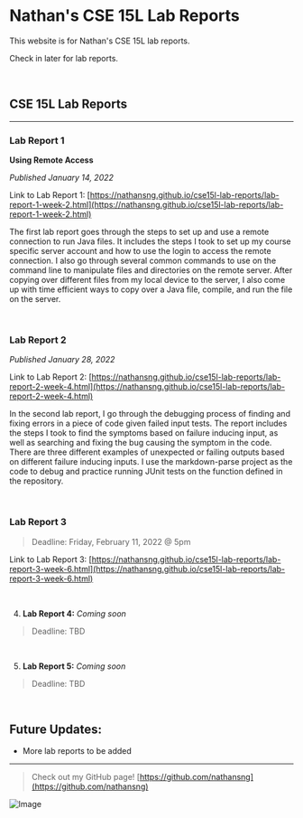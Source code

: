 # Nathan's CSE 15L Lab Reports

This website is for Nathan's CSE 15L lab reports.

Check in later for lab reports.

<br>

## CSE 15L Lab Reports

---

### Lab Report 1

**Using Remote Access**

*Published January 14, 2022*

Link to Lab Report 1: [https://nathansng.github.io/cse15l-lab-reports/lab-report-1-week-2.html](https://nathansng.github.io/cse15l-lab-reports/lab-report-1-week-2.html)

The first lab report goes through the steps to set up and use a remote connection to run Java files. It includes the steps I took to set up my course specific server account and how to use the login to access the remote connection. I also go through several common commands to use on the command line to manipulate files and directories on the remote server. After copying over different files from my local device to the server, I also come up with time efficient ways to copy over a Java file, compile, and run the file on the server.

<br>

### Lab Report 2

*Published January 28, 2022*

Link to Lab Report 2: [https://nathansng.github.io/cse15l-lab-reports/lab-report-2-week-4.html](https://nathansng.github.io/cse15l-lab-reports/lab-report-2-week-4.html)

In the second lab report, I go through the debugging process of finding and fixing errors in a piece of code given failed input tests. The report includes the steps I took to find the symptoms based on failure inducing input, as well as searching and fixing the bug causing the symptom in the code. There are three different examples of unexpected or failing outputs based on different failure inducing inputs. I use the markdown-parse project as the code to debug and practice running JUnit tests on the function defined in the repository.

<br>

### Lab Report 3

> Deadline: Friday, February 11, 2022 @ 5pm

Link to Lab Report 3: [https://nathansng.github.io/cse15l-lab-reports/lab-report-3-week-6.html](https://nathansng.github.io/cse15l-lab-reports/lab-report-3-week-6.html)

<br>

4. **Lab Report 4:** *Coming soon*

> Deadline: TBD

<br>

5. **Lab Report 5:** *Coming soon*

> Deadline: TBD

<br>

## Future Updates:

- More lab reports to be added

---

> Check out my GitHub page! [https://github.com/nathansng](https://github.com/nathansng)

![Image](https://evcra.ucsd.edu/_images/UCSD_Sign_r1.jpg)
